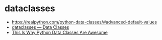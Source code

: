 # dataclasses

- https://realpython.com/python-data-classes/#advanced-default-values
- [dataclasses — Data Classes](https://docs.python.org/3/library/dataclasses.html)
- [This Is Why Python Data Classes Are Awesome](https://www.youtube.com/watch?v=CvQ7e6yUtnw)